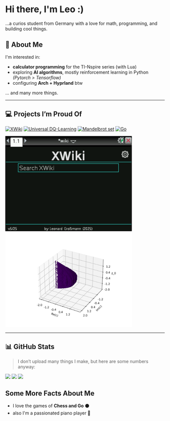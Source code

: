 # Hi there, I'm Leo :)

...a curios student from Germany with a love for math, programming, and building cool things.

## 💫 About Me
I'm interested in:
- **calculator programming** for the TI-Nspire series (with Lua)
- exploring **AI algorithms**, mostly reinforcement learning in Python *(Pytorch > Tensorflow)*
- configuring **Arch + Hyprland** btw

... and many more things.

---

## 💻 Projects I’m Proud Of

[![XWiki](https://github-readme-stats.vercel.app/api/pin/?username=leog314\&repo=XWiki\&theme=dark)](https://github.com/leog314/XWiki)
[![Universal DQ-Learning](https://github-readme-stats.vercel.app/api/pin/?username=leog314\&repo=universal-DQ-Learning\&theme=dark)](https://github.com/leog314/universal-DQ-Learning)
[![Mandelbrot set](https://github-readme-stats.vercel.app/api/pin/?username=leog314\&repo=image-generation-of-the-Mandelbrot-set\&theme=dark)](https://github.com/leog314/image-generation-of-the-Mandelbrot-set)
[![Go](https://github-readme-stats.vercel.app/api/pin/?username=leog314\&repo=Go_for_ti\&theme=dark)](https://github.com/leog314/Go_for_ti)

<img src="https://github.com/leog314/XWiki/blob/main/build/media/wiki_animation.gif?raw=true" width="400"> <img src="https://github.com/leog314/image-generation-of-the-Mandelbrot-set/blob/main/images/mandelbrot%403d.png?raw=true" width="400">

---

## 📊 GitHub Stats

> I don’t upload many things I make, but here are some numbers anyway:

![](https://github-readme-stats.vercel.app/api?username=leog314\&theme=dark\&hide_border=false\&include_all_commits=true\&count_private=false)
![](https://nirzak-streak-stats.vercel.app/?user=leog314\&theme=dark\&hide_border=false)
![](https://github-readme-stats.vercel.app/api/top-langs/?username=leog314\&theme=dark\&hide_border=false\&include_all_commits=true\&count_private=true\&layout=compact)

## Some More Facts About Me
- I love the games of **Chess and Go** ⚫
- also I'm a passionated piano player 🎹
